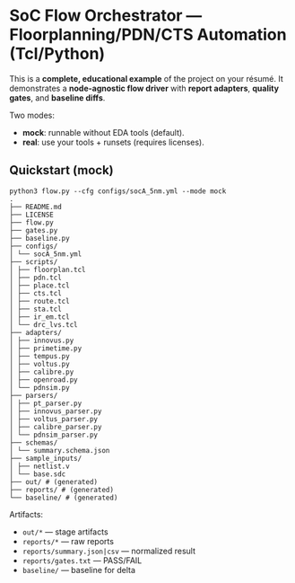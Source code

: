 
# SoC Flow Orchestrator — Floorplanning/PDN/CTS Automation (Tcl/Python)

This is a **complete, educational example** of the project on your résumé.
It demonstrates a **node-agnostic flow driver** with **report adapters**, **quality gates**, and **baseline diffs**.

Two modes:
- **mock**: runnable without EDA tools (default).
- **real**: use your tools + runsets (requires licenses).

## Quickstart (mock)

```
python3 flow.py --cfg configs/socA_5nm.yml --mode mock
.
├── README.md
├── LICENSE
├── flow.py
├── gates.py
├── baseline.py
├── configs/
│ └── socA_5nm.yml
├── scripts/
│ ├── floorplan.tcl
│ ├── pdn.tcl
│ ├── place.tcl
│ ├── cts.tcl
│ ├── route.tcl
│ ├── sta.tcl
│ ├── ir_em.tcl
│ └── drc_lvs.tcl
├── adapters/
│ ├── innovus.py
│ ├── primetime.py
│ ├── tempus.py
│ ├── voltus.py
│ ├── calibre.py
│ ├── openroad.py
│ └── pdnsim.py
├── parsers/
│ ├── pt_parser.py
│ ├── innovus_parser.py
│ ├── voltus_parser.py
│ ├── calibre_parser.py
│ └── pdnsim_parser.py
├── schemas/
│ └── summary.schema.json
├── sample_inputs/
│ ├── netlist.v
│ └── base.sdc
├── out/ # (generated)
├── reports/ # (generated)
└── baseline/ # (generated)
```

Artifacts:
- `out/*`  — stage artifacts
- `reports/*` — raw reports
- `reports/summary.json|csv` — normalized result
- `reports/gates.txt` — PASS/FAIL
- `baseline/` — baseline for delta


